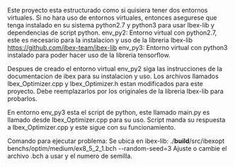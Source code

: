 Este proyecto esta estructurado como si quisiera tener dos entornos virtuales.
Si no hara uso de entornos virtuales, entonces asegurese que tenga instalado en su sistema python2.7 y python3 para usar Ibex-lib y dependencias de script python.
env_py2: Entorno virtual con python2.7, este es necesario para la instalacion y uso de la libreria Ibex-lib https://github.com/ibex-team/ibex-lib
env_py3: Entorno virtual con python3 instalado para poder hacer uso de la libreria tensorflow.

Despues de creado el entorno virtual env_py2 siga las instrucciones de la documentacion de ibex para su instalacion y uso.
Los archivos llamados Ibex_Optimizer.cpp y Ibex_Optimizer.h estan modificados para este proyecto. Debe reemplazarlos por los originales de la libreria Ibex-lib para probarlos.

En entorno env_py3 esta el script de python, este llamado main.py es llamado desde Ibex_Optimizer.cpp para su uso.
Script manda su respuesta a Ibex_Optimizer.cpp y este sigue con su funcionamiento.

Comando para ejecutar problema:
Se ubica en ibex-lib: ./__build__/src/ibexopt benchs/optim/medium/ex8_5_2_1.bch --random-seed=3
Ajuste o cambie el archivo .bch a usar y el numero de semilla.
